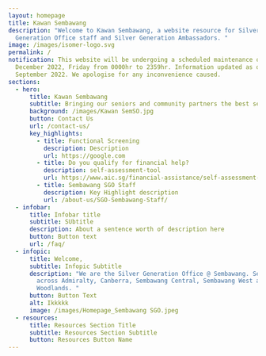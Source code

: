 ```yaml
---
layout: homepage
title: Kawan Sembawang
description: "Welcome to Kawan Sembawang, a website resource for Silver
  Generation Office staff and Silver Generation Ambassadors. "
image: /images/isomer-logo.svg
permalink: /
notification: This website will be undergoing a scheduled maintenance on 31
  December 2022, Friday from 0000hr to 2359hr. Information updated as of 9
  September 2022. We apologise for any inconvenience caused.
sections:
  - hero:
      title: Kawan Sembawang
      subtitle: Bringing our seniors and community partners the best service and care.
      background: /images/Kawan SemSO.jpg
      button: Contact Us
      url: /contact-us/
      key_highlights:
        - title: Functional Screening
          description: Description
          url: https://google.com
        - title: Do you qualify for financial help?
          description: self-assessment-tool
          url: https://www.aic.sg/financial-assistance/self-assessment-tool
        - title: Sembawang SGO Staff
          description: Key Highlight description
          url: /about-us/SGO-Sembawang-Staff/
  - infobar:
      title: Infobar title
      subtitle: SUbtitle
      description: About a sentence worth of description here
      button: Button text
      url: /faq/
  - infopic:
      title: Welcome,
      subtitle: Infopic Subtitle
      description: "We are the Silver Generation Office @ Sembawang. Serving seniors
        across Admiralty, Canberra, Sembawang Central, Sembawang West and
        Woodlands. "
      button: Button Text
      alt: Ikkkkk
      image: /images/Homepage_Sembawang SGO.jpeg
  - resources:
      title: Resources Section Title
      subtitle: Resources Section Subtitle
      button: Resources Button Name
---
```

